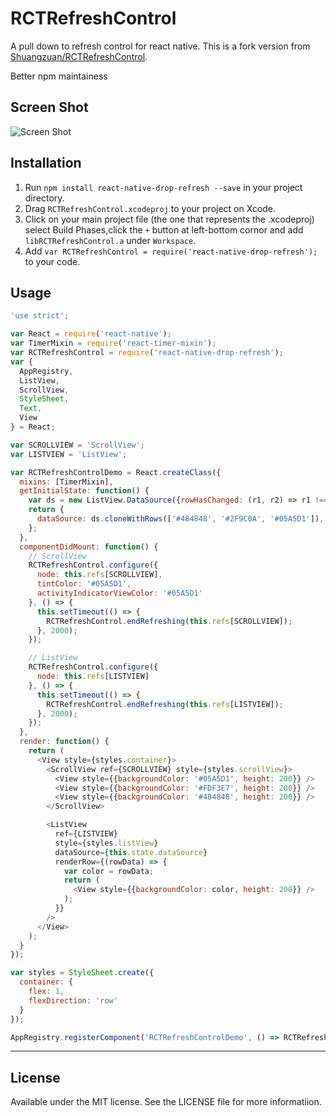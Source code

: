 # RCTRefreshControl

A pull down to refresh control for react native.
This is a fork version from [Shuangzuan/RCTRefreshControl](https://github.com/Shuangzuan/RCTRefreshControl).

Better npm maintainess

## Screen Shot

![Screen Shot](screen-shot.gif)

## Installation

1. Run `npm install react-native-drop-refresh --save` in your project directory.
2. Drag `RCTRefreshControl.xcodeproj` to your project on Xcode.
3. Click on your main project file (the one that represents the .xcodeproj) select Build Phases,click the `+` button at left-bottom cornor and add `libRCTRefreshControl.a` under `Workspace`.
4. Add `var RCTRefreshControl = require('react-native-drop-refresh');` to your code.

## Usage

```javascript
'use strict';

var React = require('react-native');
var TimerMixin = require('react-timer-mixin');
var RCTRefreshControl = require('react-native-drop-refresh');
var {
  AppRegistry,
  ListView,
  ScrollView,
  StyleSheet,
  Text,
  View
} = React;

var SCROLLVIEW = 'ScrollView';
var LISTVIEW = 'ListView';

var RCTRefreshControlDemo = React.createClass({
  mixins: [TimerMixin],
  getInitialState: function() {
    var ds = new ListView.DataSource({rowHasChanged: (r1, r2) => r1 !== r2});
    return {
      dataSource: ds.cloneWithRows(['#484848', '#2F9C0A', '#05A5D1']),
    };
  },
  componentDidMount: function() {
    // ScrollView
    RCTRefreshControl.configure({
      node: this.refs[SCROLLVIEW],
      tintColor: '#05A5D1',
      activityIndicatorViewColor: '#05A5D1'
    }, () => {
      this.setTimeout(() => {
        RCTRefreshControl.endRefreshing(this.refs[SCROLLVIEW]);
      }, 2000);
    });

    // ListView
    RCTRefreshControl.configure({
      node: this.refs[LISTVIEW]
    }, () => {
      this.setTimeout(() => {
        RCTRefreshControl.endRefreshing(this.refs[LISTVIEW]);
      }, 2000);
    });
  },
  render: function() {
    return (
      <View style={styles.container}>
        <ScrollView ref={SCROLLVIEW} style={styles.scrollView}>
          <View style={{backgroundColor: '#05A5D1', height: 200}} />
          <View style={{backgroundColor: '#FDF3E7', height: 200}} />
          <View style={{backgroundColor: '#484848', height: 200}} />
        </ScrollView>

        <ListView
          ref={LISTVIEW}
          style={styles.listView}
          dataSource={this.state.dataSource}
          renderRow={(rowData) => {
            var color = rowData;
            return (
              <View style={{backgroundColor: color, height: 200}} />
            );
          }}
        />
      </View>
    );
  }
});

var styles = StyleSheet.create({
  container: {
    flex: 1,
    flexDirection: 'row'
  }
});

AppRegistry.registerComponent('RCTRefreshControlDemo', () => RCTRefreshControlDemo);
```

---

## License

Available under the MIT license. See the LICENSE file for more informatiion.
